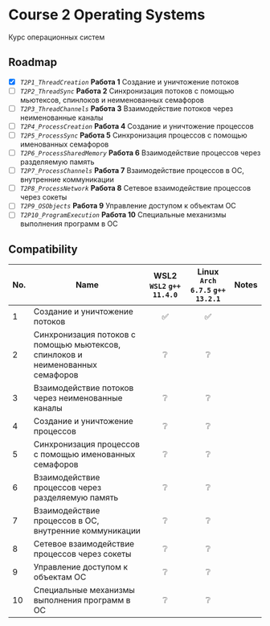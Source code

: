 # Course 2 Operating Systems

Курс операционных систем

## Roadmap

- [x] _`T2P1_ThreadCreation`_ **Работа 1** Создание и уничтожение потоков  
- [ ] _`T2P2_ThreadSync`_ **Работа 2** Синхронизация потоков с помощью мьютексов, спинлоков и неименованных семафоров  
- [ ] _`T2P3_ThreadChannels`_ **Работа 3** Взаимодействие потоков через неименованные каналы  
- [ ] _`T2P4_ProcessCreation`_ **Работа 4** Создание и уничтожение процессов  
- [ ] _`T2P5_ProcessSync`_ **Работа 5** Синхронизация процессов с помощью именованных семафоров  
- [ ] _`T2P6_ProcessSharedMemory`_ **Работа 6** Взаимодействие процессов через разделяемую память  
- [ ] _`T2P7_ProcessChannels`_ **Работа 7** Взаимодействие процессов в ОС, внутренние коммуникации  
- [ ] _`T2P8_ProcessNetwork`_ **Работа 8** Сетевое взаимодействие процессов через сокеты  
- [ ] _`T2P9_OSObjects`_ **Работа 9** Управление доступом к объектам ОС  
- [ ] _`T2P10_ProgramExecution`_ **Работа 10** Специальные механизмы выполнения программ в ОС  

## Compatibility

| No. | Name | WSL2 `WSL2` `g++ 11.4.0` | Linux `Arch 6.7.5` `g++ 13.2.1` | Notes |
| - | - | :-: | :-: | - |
| 1 | Создание и уничтожение потоков | ✅ | ✅ |
| 2 | Синхронизация потоков с помощью мьютексов, спинлоков и неименованных семафоров | ❔ | ❔ |
| 3 | Взаимодействие потоков через неименованные каналы | ❔ | ❔ |
| 4 | Создание и уничтожение процессов | ❔ | ❔ |
| 5 | Синхронизация процессов с помощью именованных семафоров | ❔ | ❔ |
| 6 | Взаимодействие процессов через разделяемую память | ❔ | ❔ |
| 7 | Взаимодействие процессов в ОС, внутренние коммуникации | ❔ | ❔ |
| 8 | Сетевое взаимодействие процессов через сокеты | ❔ | ❔ |
| 9 | Управление доступом к объектам ОС | ❔ | ❔ |
| 10 | Специальные механизмы выполнения программ в ОС | ❔ | ❔ |